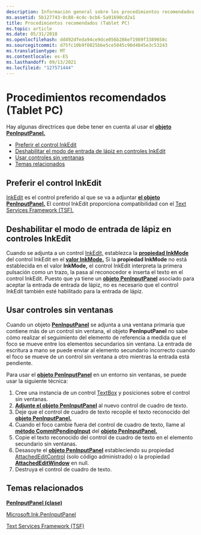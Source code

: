 ```yaml
---
description: Información general sobre los procedimientos recomendados al usar el objeto de panel de entrada de lápiz.
ms.assetid: 5b127743-0c88-4c4c-bcb6-5a91690cd2a1
title: Procedimientos recomendados (Tablet PC)
ms.topic: article
ms.date: 05/31/2018
ms.openlocfilehash: dd492dfeda94ce9dce056b286ef1989f3389658c
ms.sourcegitcommit: d75fc10b9f0825bbe5ce5045c90d4045e3c53243
ms.translationtype: MT
ms.contentlocale: es-ES
ms.lasthandoff: 09/13/2021
ms.locfileid: "127571444"
---
```

# <a name="best-practices-tablet-pc"></a>Procedimientos recomendados (Tablet PC)

Hay algunas directrices que debe tener en cuenta al usar el [**objeto PenInputPanel.**](peninputpanel-class.md)

-   [Preferir el control InkEdit](#prefer-inkedit-control)
-   [Deshabilitar el modo de entrada de lápiz en controles InkEdit](#disable-ink-mode-on-inkedit-controls)
-   [Usar controles sin ventanas](#using-windowless-controls)
-   [Temas relacionados](#related-topics)

## <a name="prefer-inkedit-control"></a>Preferir el control InkEdit

[InkEdit](inkedit-control-reference.md) es el control preferido al que se va a adjuntar [**el objeto PenInputPanel.**](peninputpanel-class.md) El control InkEdit proporciona compatibilidad con el [Text Services Framework (TSF).](text-services-framework.md)

## <a name="disable-ink-mode-on-inkedit-controls"></a>Deshabilitar el modo de entrada de lápiz en controles InkEdit

Cuando se adjunta a un control [InkEdit,](inkedit-control-reference.md) establezca la [**propiedad InkMode**](/windows/desktop/api/inked/nf-inked-iinkedit-get_inkmode) del control InkEdit en el [**valor InkMode.**](/windows/desktop/api/inked/ne-inked-inkmode) Si la **propiedad InkMode** no está establecida en el valor **InkMode,** el control InkEdit interpreta la primera pulsación como un trazo, la pasa al reconocedor e inserta el texto en el control InkEdit. Puesto que ya tiene un [**objeto PenInputPanel**](peninputpanel-class.md) asociado para aceptar la entrada de entrada de lápiz, no es necesario que el control InkEdit también esté habilitado para la entrada de lápiz.

## <a name="using-windowless-controls"></a>Usar controles sin ventanas

Cuando un objeto [**PenInputPanel**](peninputpanel-class.md) se adjunta a una ventana primaria que contiene más de un control sin ventana, el objeto **PenInputPanel** no sabe cómo realizar el seguimiento del elemento de referencia a medida que el foco se mueve entre los elementos secundarios sin ventana. La entrada de escritura a mano se puede enviar al elemento secundario incorrecto cuando el foco se mueve de un control sin ventana a otro mientras la entrada está pendiente.

Para usar el [**objeto PenInputPanel**](peninputpanel-class.md) en un entorno sin ventanas, se puede usar la siguiente técnica:

1.  Cree una instancia de un control [TextBox](/dotnet/api/system.windows.forms.textbox?view=netcore-3.1) y posiciones sobre el control sin ventanas.
2.  [**Adjunte el objeto PenInputPanel**](peninputpanel-class.md) al nuevo control de cuadro de texto.
3.  Deje que el control de cuadro de texto recopile el texto reconocido del [**objeto PenInputPanel.**](peninputpanel-class.md)
4.  Cuando el foco cambie fuera del control de cuadro de texto, llame al [**método CommitPendingInput**](/windows/desktop/api/peninputpanel/nf-peninputpanel-ipeninputpanel-commitpendinginput) del [**objeto PenInputPanel.**](peninputpanel-class.md)
5.  Copie el texto reconocido del control de cuadro de texto en el elemento secundario sin ventanas.
6.  Desasoyte el [**objeto PenInputPanel**](peninputpanel-class.md) estableciendo su propiedad [AttachedEditControl](/previous-versions/ms582239(v=vs.100)) (solo código administrado) o la propiedad [**AttachedEditWindow**](/windows/desktop/api/peninputpanel/nf-peninputpanel-ipeninputpanel-get_attachededitwindow) en null.
7.  Destruya el control de cuadro de texto.

## <a name="related-topics"></a>Temas relacionados

<dl> <dt>

[**PenInputPanel (clase)**](peninputpanel-class.md)
</dt> <dt>

[Microsoft.Ink.PenInputPanel](/previous-versions/ms583923(v=vs.100))
</dt> <dt>

[Text Services Framework (TSF)](../tsf/text-services-framework.md)
</dt> </dl>

 

 
